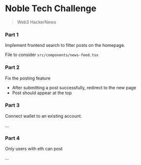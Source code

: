 # Noble Tech Challenge

> Web3 HackerNews

### Part 1

Implement frontend search to filter posts on the homepage.

File to consider `src/components/news-feed.tsx`


### Part 2

Fix the posting feature

- After submitting a post successfully, redirect to the new page
- Post should appear at the top

### Part 3

Connect wallet to an existing account.

...

### Part 4

Only users with eth can post

...

